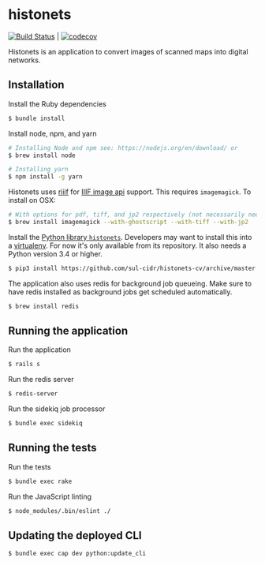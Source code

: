 # histonets
[![Build Status](https://travis-ci.org/sul-cidr/histonets.svg?branch=master)](https://travis-ci.org/sul-cidr/histonets) | [![codecov](https://codecov.io/gh/sul-cidr/histonets/branch/master/graph/badge.svg)](https://codecov.io/gh/sul-cidr/histonets)

Histonets is an application to convert images of scanned maps into digital networks.

## Installation

Install the Ruby dependencies
```sh
$ bundle install
```

Install node, npm, and yarn
```sh
# Installing Node and npm see: https://nodejs.org/en/download/ or
$ brew install node

# Installing yarn
$ npm install -g yarn
```

Histonets uses [riiif](https://github.com/curationexperts/riiif) for [IIIF image api](http://iiif.io/api/image/2.1/) support. This requires `imagemagick`. To install on OSX:

```sh
# With options for pdf, tiff, and jp2 respectively (not necessarily needed)
$ brew install imagemagick --with-ghostscript --with-tiff --with-jp2
```

Install the [Python library `histonets`](https://github.com/sul-cidr/histonets-cv). Developers may want to install this into a [virtualenv](http://docs.python-guide.org/en/latest/dev/virtualenvs/). For now it's only available from its repository. It also needs a Python version 3.4 or higher.

```sh
$ pip3 install https://github.com/sul-cidr/histonets-cv/archive/master.zip
```

The application also uses redis for background job queueing. Make sure to have redis installed as background jobs get scheduled automatically.

```sh
$ brew install redis
```

## Running the application

Run the application
```sh
$ rails s
```

Run the redis server
```sh
$ redis-server
```

Run the sidekiq job processor
```sh
$ bundle exec sidekiq
```

## Running the tests

Run the tests
```sh
$ bundle exec rake
```

Run the JavaScript linting
```sh
$ node_modules/.bin/eslint ./
```

## Updating the deployed CLI

```sh
$ bundle exec cap dev python:update_cli
```
